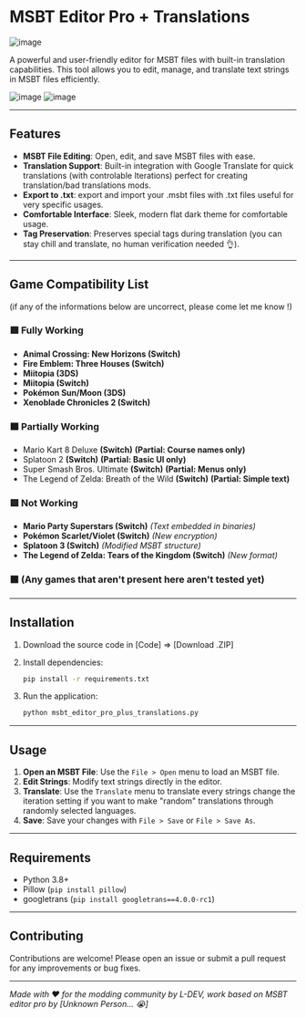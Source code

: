 # **MSBT Editor Pro + Translations**
![image](https://github.com/user-attachments/assets/b3d79ea2-01d0-4edb-a982-55d14f4d2c6b)


A powerful and user-friendly editor for MSBT files with built-in translation capabilities. This tool allows you to edit, manage, and translate text strings in MSBT files efficiently.

![image](https://github.com/user-attachments/assets/0868b7e8-c319-4ea8-829f-5e6de66ad04c)
![image](https://github.com/user-attachments/assets/3532649b-2848-4bdc-8235-35b8dad7dd50)


---

## Features

- **MSBT File Editing**: Open, edit, and save MSBT files with ease.
- **Translation Support**: Built-in integration with Google Translate for quick translations (with controlable Iterations) perfect for creating translation/bad translations mods.
- **Export to .txt**: export and import your .msbt files with .txt files useful for very specific usages.
- **Comfortable Interface**: Sleek, modern flat dark theme for comfortable usage.
- **Tag Preservation**: Preserves special tags during translation (you can stay chill and translate, no human verification needed 👌).

---

## **Game Compatibility List**  
(if any of the informations below are uncorrect, please come let me know !)


### **🟩 Fully Working**

- **Animal Crossing: New Horizons (Switch)**  
- **Fire Emblem: Three Houses (Switch)**
- **Miitopia (3DS)** 
- **Miitopia (Switch)**
- **Pokémon Sun/Moon (3DS)**
- **Xenoblade Chronicles 2 (Switch)** 


### **🟧 Partially Working**

- Mario Kart 8 Deluxe __(Switch)__ **(Partial: Course names only)**
- Splatoon 2 __(Switch)__ **(Partial: Basic UI only)**  
- Super Smash Bros. Ultimate __(Switch)__ **(Partial: Menus only)**  
- The Legend of Zelda: Breath of the Wild __(Switch)__ **(Partial: Simple text)** 


### **🟥 Not Working** 

- **Mario Party Superstars (Switch)** *(Text embedded in binaries)*  
- **Pokémon Scarlet/Violet (Switch)** *(New encryption)*  
- **Splatoon 3 (Switch)** *(Modified MSBT structure)*  
- **The Legend of Zelda: Tears of the Kingdom (Switch)** *(New format)*


### **⬛ (Any games that aren't present here aren't tested yet)**
  
---

## Installation

1. Download the source code in [Code] => [Download .ZIP] 

2. Install dependencies:
   ```bash
   pip install -r requirements.txt
   ```

3. Run the application:
   ```bash
   python msbt_editor_pro_plus_translations.py
   ```

---

## Usage

1. **Open an MSBT File**: Use the `File > Open` menu to load an MSBT file.
2. **Edit Strings**: Modify text strings directly in the editor.
3. **Translate**: Use the `Translate` menu to translate every strings change the iteration setting if you want to make "random" translations through randomly selected languages.
4. **Save**: Save your changes with `File > Save` or `File > Save As`.

---

## Requirements

- Python 3.8+
- Pillow (`pip install pillow`)
- googletrans (`pip install googletrans==4.0.0-rc1`)

---

## Contributing

Contributions are welcome! Please open an issue or submit a pull request for any improvements or bug fixes.

---

*Made with ❤️ for the modding community by L-DEV, work based on MSBT editor pro by [Unknown Person... :sob:]*
